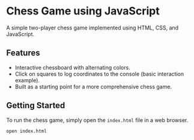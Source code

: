 # Chess Game using JavaScript

A simple two-player chess game implemented using HTML, CSS, and JavaScript.

## Features

- Interactive chessboard with alternating colors.
- Click on squares to log coordinates to the console (basic interaction example).
- Built as a starting point for a more comprehensive chess game.

## Getting Started

To run the chess game, simply open the `index.html` file in a web browser.

```bash
open index.html
